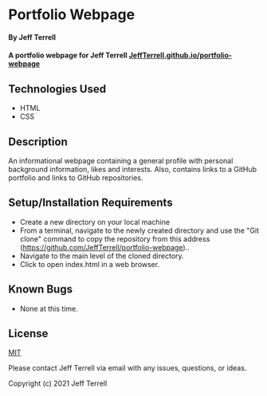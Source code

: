 # Portfolio Webpage

#### By Jeff Terrell

#### A portfolio webpage for Jeff Terrell [JeffTerrell.github.io/portfolio-webpage](JeffTerrell.github.io/portfolio-webpage)

## Technologies Used

* HTML
* CSS

## Description

An informational webpage containing a general profile with personal background information, likes and interests. Also, contains links to a GitHub portfolio and links to GitHub repositories.

## Setup/Installation Requirements

* Create a new directory on your local machine
* From a terminal, navigate to the newly created directory and use the "Git clone" command to copy the repository from this address (https://github.com/JeffTerrell/portfolio-webpage)..
* Navigate to the main level of the cloned directory.
* Click to open index.html in a web browser.


## Known Bugs

* None at this time.

## License

[MIT](https://opensource.org/licenses/MIT)

Please contact Jeff Terrell via email with any issues, questions, or ideas.

Copyright (c) 2021 Jeff Terrell